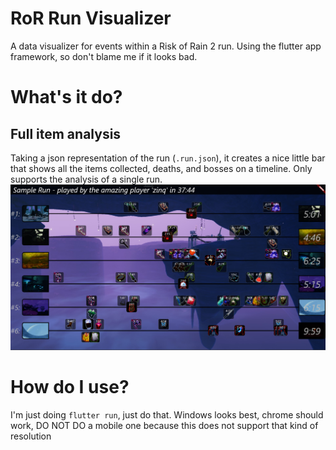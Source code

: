 # RoR Run Visualizer

A data visualizer for events within a Risk of Rain 2 run. Using the flutter app framework, so don't blame me if it looks bad.

# What's it do?

## Full item analysis

Taking a json representation of the run (`.run.json`), it creates a nice little bar that shows all the items collected, deaths, and bosses on a timeline. Only supports the analysis of a single run.
![look at this pls](https://github.com/zinq7/ror2-run-visualizer/blob/main/lib/assets/screenshots/static_timeline_v1.png?raw=true)

# How do I use?

I'm just doing `flutter run`, just do that. Windows looks best, chrome should work, DO NOT DO a mobile one because this does not support that kind of resolution